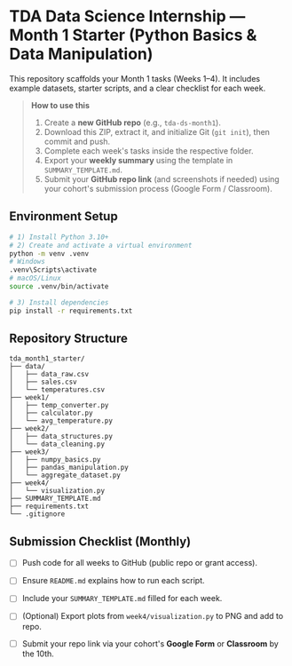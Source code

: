 # TDA Data Science Internship — Month 1 Starter (Python Basics & Data Manipulation)

 This repository scaffolds your Month 1 tasks (Weeks 1–4). It includes example datasets, starter scripts, and a clear checklist for each week.

> **How to use this**
> 1. Create a **new GitHub repo** (e.g., `tda-ds-month1`).
> 2. Download this ZIP, extract it, and initialize Git (`git init`), then commit and push.
> 3. Complete each week's tasks inside the respective folder.
> 4. Export your **weekly summary** using the template in `SUMMARY_TEMPLATE.md`.
> 5. Submit your **GitHub repo link** (and screenshots if needed) using your cohort's submission process (Google Form / Classroom).

## Environment Setup
```bash
# 1) Install Python 3.10+
# 2) Create and activate a virtual environment
python -m venv .venv
# Windows
.venv\Scripts\activate
# macOS/Linux
source .venv/bin/activate

# 3) Install dependencies
pip install -r requirements.txt
```

## Repository Structure
```
tda_month1_starter/
├── data/
│   ├── data_raw.csv          
│   ├── sales.csv             
│   └── temperatures.csv      
├── week1/
│   ├── temp_converter.py
│   ├── calculator.py
│   └── avg_temperature.py
├── week2/
│   ├── data_structures.py
│   └── data_cleaning.py
├── week3/
│   ├── numpy_basics.py
│   ├── pandas_manipulation.py
│   └── aggregate_dataset.py
├── week4/
│   └── visualization.py
├── SUMMARY_TEMPLATE.md
├── requirements.txt
└── .gitignore
```

## Submission Checklist (Monthly)
- [ ] Push code for all weeks to GitHub (public repo or grant access).
- [ ] Ensure `README.md` explains how to run each script.
- [ ] Include your `SUMMARY_TEMPLATE.md` filled for each week.
- [ ] (Optional) Export plots from `week4/visualization.py` to PNG and add to repo.
- [ ] Submit your repo link via your cohort's **Google Form** or **Classroom** by the 10th.

